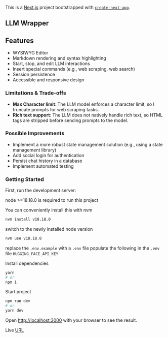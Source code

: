 This is a [Next.js](https://nextjs.org/) project bootstrapped with [`create-next-app`](https://github.com/zeit/next.js/tree/canary/packages/create-next-app).

## LLM Wrapper

## Features

- WYSIWYG Editor
- Markdown rendering and syntax highlighting
- Start, stop, and edit LLM interactions
- Insert special commands (e.g., web scraping, web search)
- Session persistence
- Accessible and responsive design

### Limitations & Trade-offs

- **Max Character limit**: The LLM model enforces a character limit, so I truncate prompts for web scraping tasks.
- **Rich text support**: The LLM does not natively handle rich text, so HTML tags are stripped before sending prompts to the model.

### Possible Improvements

- Implement a more robust state management solution (e.g., using a state management library)
- Add social login for authentication
- Persist chat history in a database
- Implement automated testing


### Getting Started

First, run the development server:

node >=18.18.0 is required to run this project

You can conveniently install this with nvm

```bash
nvm install v18.18.0
```

switch to the newly installed node version

```bash
nvm use v18.18.0
```

replace the `.env.example` with a `.env` file
populate the following in the `.env` file
`HUGGING_FACE_API_KEY`

Install dependencies

```bash
yarn
# or
npm i
```

Start project

```bash
npm run dev
# or
yarn dev
```

Open [http://localhost:3000](http://localhost:3000) with your browser to see the result.

Live [URL](https://llm-wrapper-victory-asokomeh.vercel.app/)
